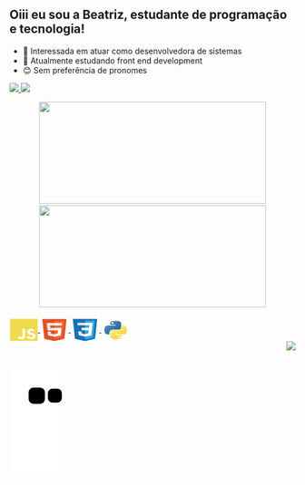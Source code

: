 ## Oiii eu sou a Beatriz, estudante de programação e tecnologia!
 
- 👀 Interessada em atuar como desenvolvedora de sistemas
- 🌱 Atualmente estudando front end development
- 😊 Sem preferência de pronomes

 <a href="https://www.linkedin.com/in/beandy/" target="_blank"><img src="https://img.shields.io/badge/-LinkedIn-%230077B5?style=for-the-badge&logo=linkedin&logoColor=white" target="_blank"> </a>
 <a href="https://wwwmail.google.com/beandy.023@gmail.com" target="_blank"> <img src="https://img.shields.io/badge/Gmail-D14836?style=for-the-badge&logo=gmail&logoColor=white" target="_blank"></a> 


<div align="center">
  <a href="https://github.com/BeAndy-cyber">
  <img height="180em" width="400em" src="https://github-readme-stats.vercel.app/api?username=BeAndy-cyber&show_icons=true&theme=dark&include_all_commits=true&count_private=true"/>
  <img  height="180em" width="400em" src="https://github-readme-stats.vercel.app/api/top-langs/?username=BeAndy-cyber&layout=compact&langs_count=7&theme=dark"/>
</div>
 
  <div style="display: inline_block"><br>
  <img align="center" alt="Bia-Js" height="40" width="50" src="https://raw.githubusercontent.com/devicons/devicon/master/icons/javascript/javascript-plain.svg">
  <img align="center" alt="Bia-HTML" height="40" width="50" src="https://raw.githubusercontent.com/devicons/devicon/master/icons/html5/html5-original.svg">
  <img align="center" alt="Bia-CSS" height="40" width="50" src="https://raw.githubusercontent.com/devicons/devicon/master/icons/css3/css3-original.svg">
  <img align="center" alt="Bia-Python" height="40" width="50" src="https://raw.githubusercontent.com/devicons/devicon/master/icons/python/python-original.svg">
</div>
 
 <div align="right">
 <img height="180em" src="https://github.githubassets.com/images/mona-loading-dark.gif">
 </div>
  
  ##
 
<div> 
 
 ![Snake animation](https://github.com/BeAndy-cyber/BeAndy-cyber/blob/output/github-contribution-grid-snake.svg)
</div>
 

